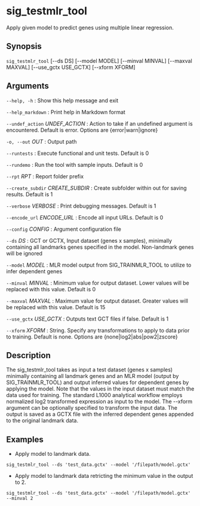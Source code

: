 # sig_testmlr_tool
Apply given model to predict genes using multiple linear regression.

## Synopsis
`sig_testmlr_tool` [--ds DS] [--model MODEL] 
[--minval MINVAL] [--maxval MAXVAL] [--use_gctx USE_GCTX] [--xform XFORM]

## Arguments
`--help, -h`
: Show this help message and exit

`--help_markdown`
: Print help in Markdown format

`--undef_action` *UNDEF_ACTION*
: Action to take if an undefined argument is encountered. Default is error. 
Options are {error|warn|ignore}

`-o, --out` *OUT*
: Output path

`--runtests`
: Execute functional and unit tests. Default is 0

`--rundemo`
: Run the tool with sample inputs. Default is 0

`--rpt` *RPT*
: Report folder prefix

`--create_subdir` *CREATE_SUBDIR*
: Create subfolder within out for saving results. Default is 1

`--verbose` *VERBOSE*
: Print debugging messages. Default is 1

`--encode_url` *ENCODE_URL*
: Encode all input URLs. Default is 0

`--config` *CONFIG*
: Argument configuration file

`--ds` *DS*
: GCT or GCTX, Input dataset (genes x samples), minimally containing all 
landmarks genes specified in the model. Non-landmark genes will be ignored

`--model` *MODEL*
: MLR model output from SIG_TRAINMLR_TOOL to utilize to infer dependent genes

`--minval` *MINVAL*
: Minimum value for output dataset. Lower values will be replaced with this 
value. Default is 0

`--maxval` *MAXVAL*
: Maximum value for output dataset. Greater values will be replaced with this 
value. Default is 15

`--use_gctx` *USE_GCTX*
: Outputs text GCT files if false. Default is 1

`--xform` *XFORM*
: String. Specify any transformations to apply to data prior to training. Default 
is none. Options are {none|log2|abs|pow2|zscore}

## Description
 The sig_testmlr_tool takes as input a test dataset (genes x samples) minimally 
containing all landmark genes and an MLR model (output by SIG_TRAINMLR_TOOL) 
and output inferred values for dependent genes by applying the model. Note that 
the values in the input dataset must match the data used for training. The 
standard L1000 analytical workflow employs normalized log2 transformed 
expression as input to the model. The --xform argument can be optionally 
specified to transform the input data. The output is saved as a GCTX file with 
the inferred dependent genes appended to the original landmark data.
 
## Examples
 
- Apply model to landmark data.
 
`sig_testmlr_tool --ds 'test_data.gctx' --model '/filepath/model.gctx'`
 
- Apply model to landmark data retricting the minimum value in the output to 2.
 
`sig_testmlr_tool --ds 'test_data.gctx' --model '/filepath/model.gctx' --minval 2`
 
 

